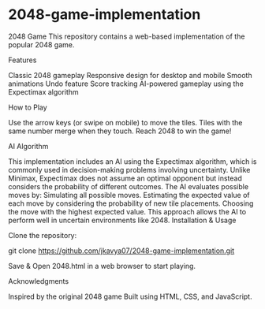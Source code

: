 # 2048-game-implementation
2048 Game
This repository contains a web-based implementation of the popular 2048 game.

Features

Classic 2048 gameplay
Responsive design for desktop and mobile
Smooth animations
Undo feature 
Score tracking
AI-powered gameplay using the Expectimax algorithm

How to Play

Use the arrow keys (or swipe on mobile) to move the tiles.
Tiles with the same number merge when they touch.
Reach 2048 to win the game!

AI Algorithm

This implementation includes an AI using the Expectimax algorithm, which is commonly used in decision-making problems involving uncertainty. Unlike Minimax, Expectimax does not assume an optimal opponent but instead considers the probability of different outcomes. The AI evaluates possible moves by:
Simulating all possible moves.
Estimating the expected value of each move by considering the probability of new tile placements.
Choosing the move with the highest expected value.
This approach allows the AI to perform well in uncertain environments like 2048.
Installation & Usage

Clone the repository:

git clone https://github.com/jkavya07/2048-game-implementation.git

Save & Open 2048.html in a web browser to start playing.

Acknowledgments

Inspired by the original 2048 game
Built using HTML, CSS, and JavaScript.

